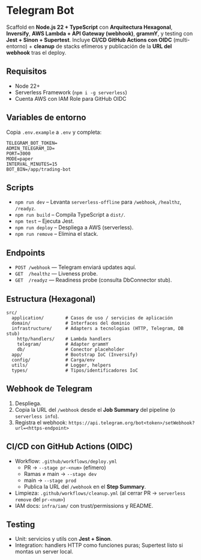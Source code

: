 
# Telegram Bot

Scaffold en **Node.js 22 + TypeScript** con **Arquitectura Hexagonal**, **Inversify**,
**AWS Lambda + API Gateway (webhook)**, **grammY**, y testing con **Jest + Sinon + Supertest**.
Incluye **CI/CD GitHub Actions con OIDC** (multi-entorno) + **cleanup** de stacks efímeros y
publicación de la **URL del webhook** tras el deploy.

## Requisitos
- Node 22+
- Serverless Framework (`npm i -g serverless`)
- Cuenta AWS con IAM Role para GitHub OIDC

## Variables de entorno
Copia `.env.example` a `.env` y completa:
```
TELEGRAM_BOT_TOKEN=
ADMIN_TELEGRAM_ID=
PORT=3000
MODE=paper
INTERVAL_MINUTES=15
BOT_BIN=/app/trading-bot
```

## Scripts
- `npm run dev` – Levanta `serverless-offline` para `/webhook`, `/healthz`, `/readyz`.
- `npm run build` – Compila TypeScript a `dist/`.
- `npm test` – Ejecuta Jest.
- `npm run deploy` – Despliega a AWS (serverless).
- `npm run remove` – Elimina el stack.

## Endpoints
- `POST /webhook` — Telegram enviará updates aquí.
- `GET  /healthz` — Liveness probe.
- `GET  /readyz` — Readiness probe (consulta DbConnector stub).

## Estructura (Hexagonal)
```
src/
  application/        # Casos de uso / servicios de aplicación
  domain/             # Interfaces del dominio
  infrastructure/     # Adapters a tecnologias (HTTP, Telegram, DB stub)
    http/handlers/    # Lambda handlers
    telegram/         # Adapter grammY
    db/               # Conector placeholder
  app/                # Bootstrap IoC (Inversify)
  config/             # Carga/env
  utils/              # Logger, helpers
  types/              # Tipos/identificadores IoC
```

## Webhook de Telegram
1. Despliega.
2. Copia la URL del `/webhook` desde el **Job Summary** del pipeline (o `serverless info`).
3. Registra el webhook: `https://api.telegram.org/bot<token>/setWebhook?url=<https-endpoint>`

## CI/CD con GitHub Actions (OIDC)
- Workflow: `.github/workflows/deploy.yml`
  - PR → `--stage pr-<num>` (efímero)
  - Ramas ≠ main → `--stage dev`
  - main → `--stage prod`
  - Publica la URL del `/webhook` en el **Step Summary**.
- Limpieza: `.github/workflows/cleanup.yml` (al cerrar PR → `serverless remove` del `pr-<num>`)
- IAM docs: `infra/iam/` con trust/permissions y README.

## Testing
- Unit: servicios y utils con **Jest + Sinon**.
- Integration: handlers HTTP como funciones puras; Supertest listo si montas un server local.
